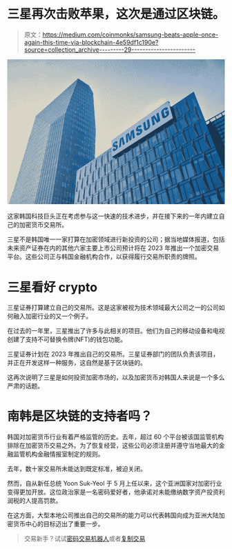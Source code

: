 # 三星再次击败苹果，这次是通过区块链。

> 原文：<https://medium.com/coinmonks/samsung-beats-apple-once-again-this-time-via-blockchain-4e59df1c190e?source=collection_archive---------29----------------------->

![](img/274a4c1c230f38c77206db7fbf7fccd1.png)

这家韩国科技巨头正在考虑参与这一快速的技术进步，并在接下来的一年内建立自己的加密货币交易所。

三星不是韩国唯一一家打算在加密领域进行新投资的公司；据当地媒体报道，包括未来资产证券在内的其他六家主要上市公司预计将在 2023 年推出一个加密交易平台。这些公司正与韩国金融机构合作，以获得履行交易所职责的牌照。

# 三星看好 crypto

三星证券打算建立自己的交易所。这是这家被视为技术领域最大公司之一的公司如何融入加密行业的又一个例子。

在过去的一年里，三星推出了许多与此相关的项目。他们为自己的移动设备和电视创建了支持不可替换令牌(NFT)的钱包功能。

三星证券计划在 2023 年推出自己的交易所。三星证券部门的团队负责该项目，并正在开发这样一种服务，这自然是基于区块链的。

这再次说明了三星是如何投资加密市场的，以及加密货币对韩国人来说是一个多么严肃的话题。

# 南韩是区块链的支持者吗？

韩国对加密货币行业有着严格监管的历史。去年，超过 60 个平台被该国监管机构排除在加密货币交易之外。为了恢复经营，这些公司必须注册并遵守当地最大的金融监管机构金融情报室制定的规则。

去年，数十家交易所未能达到既定标准，被迫关闭。

然而，自从新任总统 Yoon Suk-Yeol 于 5 月上任以来，这个亚洲国家对加密行业变得更加开放。这位政治家是一名密码爱好者，他承诺对未能缴纳数字资产投资利润税的人提高罚款。

在这方面，大型本地公司推出自己的交易所的能力可以代表韩国向成为亚洲大陆加密货币中心的目标迈出了重要一步。

> 交易新手？试试[密码交易机器人](/coinmonks/crypto-trading-bot-c2ffce8acb2a)或者[复制交易](/coinmonks/top-10-crypto-copy-trading-platforms-for-beginners-d0c37c7d698c)